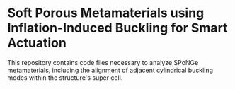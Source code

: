 # Soft Porous Metamaterials using Inflation-Induced Buckling for Smart Actuation

This repository contains code files necessary to analyze SPoNGe metamaterials, including the alignment of adjacent cylindrical buckling modes within the structure's super cell.
